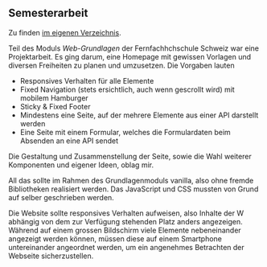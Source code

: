 ## Semesterarbeit

Zu finden [im eigenen Verzeichnis](https://github.com/ferreric/webproject_ffhs/tree/main/semesterarbeit).

Teil des Moduls *Web-Grundlagen* der Fernfachhchschule Schweiz war eine Projektarbeit. Es ging darum, eine Homepage mit gewissen Vorlagen und diversen Freiheiten zu planen und umzusetzen. Die Vorgaben lauten

- Responsives Verhalten für alle Elemente
- Fixed Navigation (stets ersichtlich, auch wenn gescrollt wird) mit mobilem Hamburger
- Sticky & Fixed Footer
- Mindestens eine Seite, auf der mehrere Elemente aus einer API darstellt werden
- Eine Seite mit einem Formular, welches die Formulardaten beim Absenden an eine API sendet

Die Gestaltung und Zusammenstellung der Seite, sowie die Wahl weiterer Komponenten und eigener Ideen, oblag mir.

All das sollte im Rahmen des Grundlagenmoduls vanilla, also ohne fremde Bibliotheken realisiert werden. 
Das JavaScript und CSS mussten von Grund auf selber geschrieben werden.

Die Website sollte responsives Verhalten aufweisen, also Inhalte der W abhängig von dem zur Verfügung stehenden Platz anders angezeigen.
Während auf einem grossen Bildschirm viele Elemente nebeneinander angezeigt werden können, müssen diese auf einem Smartphone untereinander 
angeordnet werden, um ein angenehmes Betrachten der Webseite sicherzustellen.
